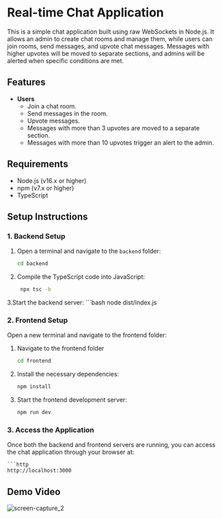 # Real-time Chat Application

This is a simple chat application built using raw WebSockets in Node.js. It allows an admin to create chat rooms and manage them, while users can join rooms, send messages, and upvote chat messages. Messages with higher upvotes will be moved to separate sections, and admins will be alerted when specific conditions are met.

## Features

- **Users**
  - Join a chat room.
  - Send messages in the room.
  - Upvote messages.
  - Messages with more than 3 upvotes are moved to a separate section.
  - Messages with more than 10 upvotes trigger an alert to the admin.

## Requirements

- Node.js (v16.x or higher)
- npm (v7.x or higher)
- TypeScript

## Setup Instructions

### 1. Backend Setup

1. Open a terminal and navigate to the `backend` folder:
   ```bash
   cd backend
   ```
2. Compile the TypeScript code into JavaScript:
   ````bash
    npx tsc -b
3.Start the backend server:
    ```bash
    node dist/index.js

### 2. Frontend Setup

Open a new terminal and navigate to the frontend folder:

1. Navigate to the frontend folder
   ```bash
   cd frontend
   ```
2. Install the necessary dependencies:
   ```bash
   npm install
   ```
3. Start the frontend development server:
   ```bash
   npm run dev
### 3. Access the Application
Once both the backend and frontend servers are running, you can access the chat application through your browser at:

    ```http
    http://localhost:3000
    

## Demo Video

![screen-capture_2](https://github.com/user-attachments/assets/982218fb-9b4a-4538-94e6-e5ecbd8250ab)



